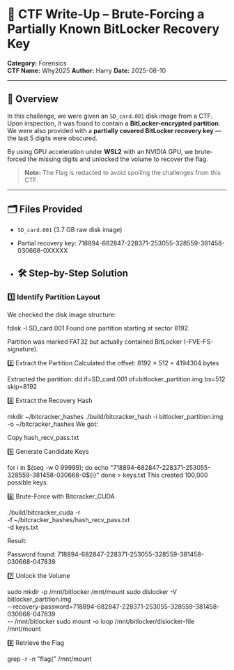 
# 🔐 CTF Write-Up – Brute-Forcing a Partially Known BitLocker Recovery Key

**Category:** Forensics  
**CTF Name:** Why2025
**Author:** Harry 
**Date:** 2025-08-10

---

## 📜 Overview
In this challenge, we were given an `SD_card.001` disk image from a CTF.  
Upon inspection, it was found to contain a **BitLocker-encrypted partition**.  
We were also provided with a **partially covered BitLocker recovery key** — the last 5 digits were obscured.

By using GPU acceleration under **WSL2** with an NVIDIA GPU, we brute-forced the missing digits and unlocked the volume to recover the flag.

> **Note:** The Flag is redacted to avoid spoiling the challenges from this CTF.

---

## 🗂 Files Provided
- `SD_card.001` (3.7 GB raw disk image)
- Partial recovery key:  718894-682847-228371-253055-328559-381458-030668-0XXXXX

- ## 🛠 Step-by-Step Solution

### 1️⃣ Identify Partition Layout
We checked the disk image structure:

fdisk -l SD_card.001
Found one partition starting at sector 8192.

Partition was marked FAT32 but actually contained BitLocker (-FVE-FS- signature).

2️⃣ Extract the Partition
Calculated the offset:
8192 × 512 = 4194304 bytes

Extracted the partition:
dd if=SD_card.001 of=bitlocker_partition.img bs=512 skip=8192

4️⃣ Extract the Recovery Hash

mkdir ~/bitcracker_hashes
./build/bitcracker_hash -i bitlocker_partition.img -o ~/bitcracker_hashes
We got:

Copy
hash_recv_pass.txt

5️⃣ Generate Candidate Keys

for i in $(seq -w 0 99999); do
  echo "718894-682847-228371-253055-328559-381458-030668-0${i}"
done > keys.txt
This created 100,000 possible keys.

6️⃣ Brute-Force with Bitcracker_CUDA

./build/bitcracker_cuda -r \
  -f ~/bitcracker_hashes/hash_recv_pass.txt \
  -d keys.txt

Result:

Password found: 718894-682847-228371-253055-328559-381458-030668-047839

7️⃣ Unlock the Volume

sudo mkdir -p /mnt/bitlocker /mnt/mount
sudo dislocker -V bitlocker_partition.img \
  --recovery-password=718894-682847-228371-253055-328559-381458-030668-047839 \
  -- /mnt/bitlocker
sudo mount -o loop /mnt/bitlocker/dislocker-file /mnt/mount

8️⃣ Retrieve the Flag

grep -r -n "flag{" /mnt/mount


